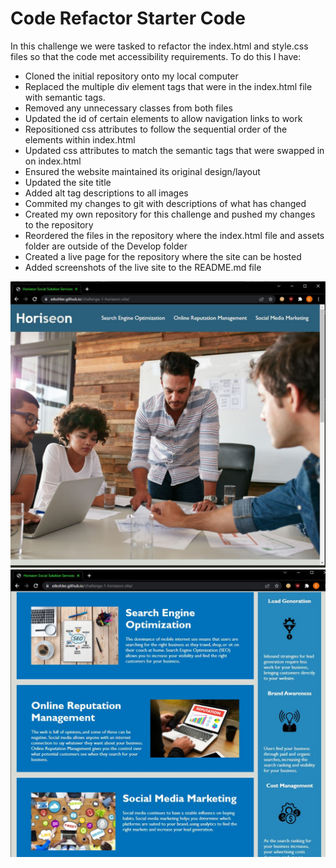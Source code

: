 # Code Refactor Starter Code
In this challenge we were tasked to refactor the index.html and style.css files so that the code met accessibility requirements.
To do this I have:
- Cloned the initial repository onto my local computer
- Replaced the multiple div element tags that were in the index.html file with semantic tags.
- Removed any unnecessary classes from both files
- Updated the id of certain elements to allow navigation links to work
- Repositioned css attributes to follow the sequential order of the elements within index.html
- Updated css attributes to match the semantic tags that were swapped in on index.html
- Ensured the website maintained its original design/layout
- Updated the site title
- Added alt tag descriptions to all images
- Commited my changes to git with descriptions of what has changed
- Created my own repository for this challenge and pushed my changes to the repository
- Reordered the files in the repository where the index.html file and assets folder are outside of the Develop folder
- Created a live page for the repository where the site can be hosted
- Added screenshots of the live site to the README.md file

![Top of Page](screenshots/top_of_page.jpg)
![Bottom of Page](screenshots/bottom_of_page.jpg)